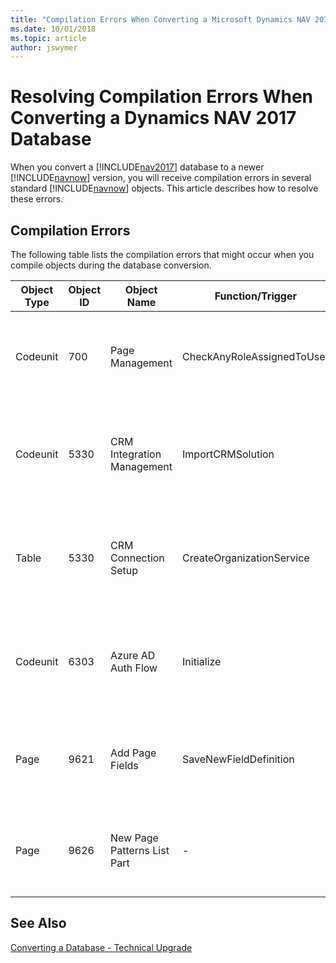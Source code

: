 ```yaml
---
title: "Compilation Errors When Converting a Microsoft Dynamics NAV 2017 Database"
ms.date: 10/01/2018
ms.topic: article
author: jswymer
---
```

# Resolving Compilation Errors When Converting a Dynamics NAV 2017 Database
When you convert a [!INCLUDE[nav2017](includes/nav2017.md)] database to a newer [!INCLUDE[navnow](includes/navnow_md.md)] version, you will receive compilation errors in several standard [!INCLUDE[navnow](includes/navnow_md.md)] objects. This article describes how to resolve these errors.

## Compilation Errors
The following table lists the compilation errors that might occur when you compile objects during the database conversion.

|  Object Type  |  Object ID  |  Object Name  |  Function/Trigger  |  Error Message  |  Solution  |
|---------------|-------------|---------------|--------------------|------------|------------|
|Codeunit|700|Page Management|CheckAnyRoleAssignedToUser|Type conversion is not possible because 1 of the operators contains an invalid type. Text = Integer.|See [Resolving Codeunit 700 Page Management Compilation Error](Resolve-Codunit-700-Error-Converting-Database.md). |
|Codeunit|5330|CRM Integration Management|ImportCRMSolution|You have specified an unknown variable. ServiceManagement Define the variable under 'Global C/AL symbols'.|See [Resolving Codeunit 5330 CRM Integration Management Compilation Error](Resolve-Codunit-5330-Error-Converting-Database.md). |
|Table|5330|CRM Connection Setup|CreateOrganizationService|You have specified an unknown variable. CrmServiceClient Define the variable under 'Global C/AL symbols'.|See [Resolving Codeunit 5330 CRM Integration Management Compilation Error](Resolve-Codunit-5330-Error-Converting-Database.md). |
|Codeunit|6303|Azure AD Auth Flow|Initialize|Type conversion is not possible because 1 of the operators contains an invalid type. DotNet := GUID|See [Resolving Codeunit 6303 Azure AD Auth Flow Compilation Error](Resolve-Codunit-6303-Error-Converting-Database.md).|
|Page|9621|Add Page Fields| SaveNewFieldDefinition|Type conversion is not possible because 1 of the operators contains an invalid type. Integer := OemMText|See [Resolving Page 9621 Add Page Fields Compilation Error](Resolve-Page-9621-Error-Converting-Database.md).|
|Page|9626|New Page Patterns List Part| - |TableData 2000000174 does not exist.|[Resolving Page 9626 New Page Patterns List Part Compilation Error](Resolve-Page-9626-Error-Converting-Database.md).|


<!--
## <a name="CU700"></a> Codeunit 700 Page Management Error

On the  `LOCAL VerifyPageID` function, change the `PageMetadata.APIVersion` variable to `PageMetadata.SourceTable`. 

**Before:**

```
EXIT(PageMetadata.GET(PageID) AND (PageMetadata.APIVersion = TableID));
```

**After:**

```
EXIT(PageMetadata.GET(PageID) AND (PageMetadata.SourceTable = TableID));
```

## <a name="CU5330"></a> Codeunit 5330 CRM Integration Management Error

On the `LOCAL CheckRoleAssignedToUser` function, change the version number of the .NET type that is used on the `OrganizationServiceProxy` parameter, `QueryExpression` and `EntityCollection` variables from `7.0.0.0` to `8.0.0.0`. For example:

**OrganizationServiceProxy parameter - before**
```
Microsoft.Xrm.Sdk.Client.OrganizationServiceProxy.'Microsoft.Xrm.Sdk, Version=7.0.0.0, Culture=neutral, PublicKeyToken=31bf3856ad364e35'
```

**OrganizationServiceProxy parameter - after**
```
Microsoft.Xrm.Sdk.Client.OrganizationServiceProxy.'Microsoft.Xrm.Sdk, Version=8.0.0.0, Culture=neutral, PublicKeyToken=31bf3856ad364e35'
```

<!--
**QueryExpression variable - before**
```
Microsoft.Xrm.Sdk.Query.QueryExpression.'Microsoft.Xrm.Sdk, Version=7.0.0.0, Culture=neutral, PublicKeyToken=31bf3856ad364e35'
```

**QueryExpression variable - after**
```
Microsoft.Xrm.Sdk.Query.QueryExpression.'Microsoft.Xrm.Sdk, Version=8.0.0.0, Culture=neutral, PublicKeyToken=31bf3856ad364e35'
```


**EntityCollection variable - Before:**

```
Microsoft.Xrm.Sdk.EntityCollection.'Microsoft.Xrm.Sdk, Version=7.0.0.0, Culture=neutral, PublicKeyToken=31bf3856ad364e35'
```

**EntityCollection variable - After**
```
Microsoft.Xrm.Sdk.EntityCollection.'Microsoft.Xrm.Sdk, Version=8.0.0.0, Culture=neutral, PublicKeyToken=31bf3856ad364e35'
```

## <a name="CU6303"></a>Codeunit 6303 Azure AD Auth Flow Error
On the `Initialize`and  `OnInitialize` functions, remove the `SecurityId` parameter and all references so that the function signatures and code are as follows:

**Initialize function code - before**

```
Initialize(SecurityId : GUID;RedirectUri : Text)
  IF CanHandle THEN
    AuthFlow := AuthFlow.ALAzureAdCodeGrantFlow(SecurityId,Uri.Uri(RedirectUri))
  ELSE
    OnInitialize(SecurityId,RedirectUri,AuthFlow);
```

**Initialize function code - after**
```
Initialize(RedirectUri : Text)
  IF CanHandle THEN
    AuthFlow := AuthFlow.ALAzureAdCodeGrantFlow(Uri.Uri(RedirectUri))
  ELSE
    OnInitialize(RedirectUri,AuthFlow);
```


**OnInitialize function signature - before**
```
LOCAL [IntegrationEvent] OnInitialize(SecurityId : GUID;RedirectUri : Text;VAR AzureADAuthFlow : DotNet "Microsoft.Dynamics.Nav.Runtime.ALAzureAdCodeGrantFlow")
```

**OnInitialize function signature- after**
```
LOCAL [External] [IntegrationEvent] OnInitialize(RedirectUri : Text;VAR AzureADAuthFlow : DotNet "Microsoft.Dynamics.Nav.Runtime.ALAzureAdCodeGrantFlow")
```



## <a name="P9621"></a> Page 9621 Add Page Fields Error

1.  Update page 9621 with code from page 9621 in NAV 2018 database
2.  Update page 9622 with code from page 9622 in NAV 2018 database
3.  Add pages 9627, 9628, 9629, 9630

```
OBJECT Page 9621 Add Page Fields
{
  OBJECT-PROPERTIES
  {
    Date=;
    Time=;
    Version List=;
  }
  PROPERTIES
  {
    Editable=Yes;
    CaptionML=ENU=New Field;
    DeleteAllowed=No;
    LinksAllowed=No;
    SourceTable=Table2000000171;
    PageType=NavigatePage;
    SourceTableTemporary=Yes;
    OnOpenPage=VAR
                 DesignerPageId@1000 : Codeunit 9621;
               BEGIN
               END;

    ActionList=ACTIONS
    {
      { 20      ;    ;ActionContainer;
                      Name=ActionItems;
                      CaptionML=ENU=ActionItems;
                      ActionContainerType=ActionItems }
      { 21      ;1   ;Action    ;
                      Name=Next;
                      CaptionML=ENU=Next;
                      ApplicationArea=#Basic,#Suite;
                      Visible=IsNextVisible;
                      InFooterBar=Yes;
                      Image=NextRecord }
      { 22      ;1   ;Action    ;
                      Name=Previous;
                      CaptionML=ENU=Previous;
                      ApplicationArea=#Basic,#Suite;
                      Visible=IsBackVisible;
                      InFooterBar=Yes;
                      Image=PreviousRecord }
      { 23      ;1   ;Action    ;
                      Name=Create;
                      CaptionML=ENU=Create;
                      ApplicationArea=#Basic,#Suite;
                      Visible=IsCreateBtnVisible;
                      InFooterBar=Yes;
                      Image=NextRecord;
                      OnAction=VAR
                                 FieldTypeOptions@1000 : 'Number,Text,Boolean,DateTime,RelatedData,Option';
                               BEGIN
                               END;
                                }
      { 24      ;1   ;Action    ;
                      Name=Finish;
                      CaptionML=ENU=Finish;
                      ApplicationArea=#Basic,#Suite;
                      Visible=IsFinishBtnVisible;
                      InFooterBar=Yes;
                      Image=Approve }
    }
  }
  CONTROLS
  {
    { 1   ;    ;Container ;
                Name=PageControl;
                CaptionML=ENU=Page Control;
                ContainerType=ContentArea }

    { 2   ;1   ;Group     ;
                CaptionML=ENU=Select Type;
                GroupType=Group }

    { 3   ;2   ;Field     ;
                Name=NewFieldDescription;
                CaptionML=ENU=By adding a new field to the table you can store and display additional information about a data entry.;
                ApplicationArea=#Basic,#Suite }

    { 4   ;2   ;Part      ;
                Name=FieldTypes;
                CaptionML=ENU=Choose type of field;
                ApplicationArea=#Basic,#Suite;
                Description=Choose type of field';
                PagePartID=Page9622;
                Editable=FALSE;
                PartType=Page }

    { 7   ;1   ;Group     ;
                CaptionML=ENU=Step details;
                GroupType=Group }

    { 8   ;2   ;Group     ;
                CaptionML=ENU=Step 1 of 2;
                GroupType=Group }

    { 9   ;3   ;Group     ;
                Name=Step1Header;
                CaptionML=ENU=FIELD DEFINITION;
                GroupType=Group;
                InstructionalTextML=ENU=Fill in information about the new field. You can change the field information later if you need to. }

    { 10  ;4   ;Field     ;
                Name=NewFieldName;
                CaptionML=ENU=Name;
                ApplicationArea=#Basic,#Suite;
                SourceExpr=NewFieldName;
                ShowMandatory=True }

    { 11  ;4   ;Field     ;
                Name=NewFieldCaption;
                CaptionML=ENU=Caption;
                ApplicationArea=#Basic,#Suite;
                SourceExpr=NewFieldCaption }

    { 12  ;4   ;Field     ;
                Name=NewDescription;
                CaptionML=ENU=Description;
                ApplicationArea=#Basic,#Suite;
                SourceExpr=NewFieldDescr;
                MultiLine=Yes }

    { 47  ;4   ;Group     ;
                GroupType=Group }

    { 44  ;5   ;Field     ;
                Name=RelatedFieldType;
                CaptionML=ENU=Linked value Type;
                ApplicationArea=#Basic,#Suite;
                SourceExpr=RelatedFieldType }

    { 13  ;1   ;Group     ;
                CaptionML=ENU=Step 2;
                GroupType=Group }

    { 30  ;2   ;Group     ;
                CaptionML=ENU=Step 2 of 2;
                GroupType=Group;
                InstructionalTextML=ENU=Choose how the system initializes and validates the text that is typed or pasted into the field. }

    { 14  ;3   ;Group     ;
                GroupType=Group }

    { 19  ;4   ;Group     ;
                GroupType=Group }

    { 5   ;5   ;Field     ;
                Name=NumberFieldType;
                CaptionML=ENU=Field data type;
                ApplicationArea=#Basic,#Suite;
                SourceExpr=NumberFieldTypes }

    { 36  ;5   ;Group     ;
                GroupType=Group }

    { 37  ;6   ;Field     ;
                Name=Field_NoOfDecimalPlaces;
                CaptionML=ENU=Number of decimal places;
                ApplicationArea=#Basic,#Suite;
                NotBlank=Yes;
                BlankZero=Yes;
                SourceExpr=Field_NoOfDecimalPlaces }

    { 28  ;5   ;Field     ;
                Name=Editable;
                CaptionML=ENU=Editable;
                ApplicationArea=#Basic,#Suite;
                SourceExpr=IsFieldEditable }

    { 29  ;5   ;Field     ;
                Name=IsBlankZero;
                CaptionML=ENU=If zero show blank;
                ApplicationArea=#Basic,#Suite;
                SourceExpr=IsBlankZero }

    { 25  ;4   ;Group     ;
                GroupType=Group }

    { 6   ;5   ;Field     ;
                Name=TextFieldType;
                CaptionML=ENU=Field data type;
                ApplicationArea=#Basic,#Suite;
                SourceExpr=TextFieldType }

    { 33  ;5   ;Field     ;
                Name=DataLength;
                CaptionML=ENU=Text Length;
                ApplicationArea=#Basic,#Suite;
                BlankNumbers=BlankZero;
                SourceExpr=TextFieldTypeDataLength }

    { 53  ;5   ;Group     ;
                GroupType=Group }

    { 34  ;5   ;Field     ;
                Name=Editable_text;
                CaptionML=ENU=Editable;
                ApplicationArea=#Basic,#Suite;
                SourceExpr=IsFieldEditable }

    { 26  ;4   ;Group     ;
                GroupType=Group }

    { 27  ;5   ;Field     ;
                Name=DateTimeFieldType;
                CaptionML=ENU=Field data type;
                ApplicationArea=#Basic,#Suite;
                SourceExpr=DateTimeFieldType }

    { 32  ;5   ;Field     ;
                Name=typeDesc;
                ApplicationArea=#Basic,#Suite;
                SourceExpr=FieldTypeMessage;
                Editable=False;
                MultiLine=Yes;
                ShowCaption=No }

    { 15  ;4   ;Group     ;
                Editable=True;
                GroupType=Group }

    { 16  ;5   ;Field     ;
                Name=OptionsValue;
                CaptionML=ENU=Options Value;
                ApplicationArea=#Basic,#Suite;
                SourceExpr=NewOptionsFieldValues }

    { 17  ;5   ;Field     ;
                Name=InitialValue;
                CaptionML=ENU=Initial Value;
                ApplicationArea=#Basic,#Suite;
                SourceExpr=NewFieldInitialValue }

    { 39  ;3   ;Group     ;
                GroupType=Group }

    { 42  ;4   ;Group     ;
                CaptionML=ENU=Please select the related table and then the corresponding field.;
                GroupType=Group }

    { 41  ;5   ;Field     ;
                Name=TableSearch;
                CaptionML=ENU=Table;
                ApplicationArea=#Basic,#Suite;
                SourceExpr=RelatedTableName;
                OnValidate=VAR
                             AvailableTables@1000 : Record 2000000136;
                             IsNumber@1001 : Integer;
                           BEGIN
                           END;

                OnLookup=VAR
                           AvailableTables@1001 : Record 2000000136;
                         BEGIN
                         END;
                          }

    { 43  ;5   ;Field     ;
                Name=FieldName;
                CaptionML=ENU=Field;
                ApplicationArea=#Basic,#Suite;
                SourceExpr=RelatedTableFieldName;
                Editable=RelatedTableName <> '';
                OnValidate=VAR
                             FieldTable@1000 : Record 2000000041;
                           BEGIN
                           END;

                OnLookup=VAR
                           FieldTable@1000 : Record 2000000041;
                         BEGIN
                         END;
                          }

    { 40  ;4   ;Group     ;
                GroupType=Group }

    { 45  ;5   ;Field     ;
                Name=Method;
                CaptionML=ENU=Method;
                ApplicationArea=#Basic,#Suite;
                SourceExpr=RelatedFieldMethod }

    { 38  ;5   ;Field     ;
                Name=ReverseSign;
                CaptionML=ENU=Reverse Sign;
                ApplicationArea=#Basic,#Suite;
                SourceExpr=RelatedFieldFormulaCalc_ReverseSign }

    { 58  ;4   ;Group     ;
                Name=FilterSection;
                CaptionML=ENU=RELATED TABLE FILTER CRITERIA;
                Enabled=(RelatedTableName <> '') AND (RelatedTableFieldName <> '');
                GroupType=Group }

    { 56  ;5   ;Field     ;
                Name=RelatedTableFilterField;
                CaptionML=ENU=Filtered field;
                ApplicationArea=#Basic,#Suite;
                SourceExpr=RelatedTableFilterFieldName;
                OnValidate=VAR
                             FieldTable@1000 : Record 2000000041;
                           BEGIN
                           END;

                OnLookup=VAR
                           FieldTable@1000 : Record 2000000041;
                         BEGIN
                         END;
                          }

    { 48  ;5   ;Group     ;
                GroupType=Group }

    { 54  ;6   ;Field     ;
                Name=Filter Type;
                CaptionML=ENU=Filter Type;
                ApplicationArea=#Basic,#Suite;
                SourceExpr=FilterType }

    { 59  ;5   ;Group     ;
                GroupType=Group }

    { 57  ;6   ;Field     ;
                Name=CurrentTableFilterField;
                CaptionML=ENU=Filter Value From field;
                ApplicationArea=#Basic,#Suite;
                SourceExpr=CurrentTableFilterFieldName;
                OnValidate=VAR
                             PageTableField@1000 : Record 2000000171;
                           BEGIN
                           END;

                OnLookup=VAR
                           PageTableField@1000 : Record 2000000171;
                         BEGIN
                         END;
                          }

    { 60  ;5   ;Group     ;
                GroupType=Group }

    { 61  ;6   ;Field     ;
                Name=Value;
                CaptionML=ENU=Value;
                ApplicationArea=#Basic,#Suite;
                SourceExpr=FilterValue }

    { 52  ;1   ;Group     ;
                CaptionML=ENU=Step details;
                GroupType=Group }

    { 51  ;2   ;Group     ;
                Name=Step1Header_Boolean;
                CaptionML=ENU=FIELD DEFINITION;
                GroupType=Group;
                InstructionalTextML=ENU=Fill in information about the new field. You can change the field information later if you need to. }

    { 50  ;3   ;Field     ;
                Name=NewFieldName_Boolean;
                CaptionML=ENU=Name;
                ApplicationArea=#Basic,#Suite;
                SourceExpr=NewFieldName;
                ShowMandatory=True }

    { 49  ;3   ;Field     ;
                Name=NewFieldCaption_Boolean;
                CaptionML=ENU=Caption;
                ApplicationArea=#Basic,#Suite;
                SourceExpr=NewFieldCaption }

    { 46  ;3   ;Field     ;
                Name=NewDescription_Boolean;
                CaptionML=ENU=Description;
                ApplicationArea=#Basic,#Suite;
                SourceExpr=NewFieldDescr;
                MultiLine=Yes }

  }
  CODE
  {
    VAR
      NavDesignerProperty@1017 : DotNet "'Microsoft.Dynamics.Nav.Ncl, Version=11.0.0.0, Culture=neutral, PublicKeyToken=31bf3856ad364e35'.Microsoft.Dynamics.Nav.Runtime.Designer.DesignerFieldProperty";
      NavDesignerFieldType@1050 : DotNet "'Microsoft.Dynamics.Nav.Ncl, Version=11.0.0.0, Culture=neutral, PublicKeyToken=31bf3856ad364e35'.Microsoft.Dynamics.Nav.Runtime.Designer.DesignerFieldType";
      NavDesigner@1000 : DotNet "'Microsoft.Dynamics.Nav.Ncl, Version=11.0.0.0, Culture=neutral, PublicKeyToken=31bf3856ad364e35'.Microsoft.Dynamics.Nav.Runtime.Designer.NavDesignerALFunctions";
      PropertyDictionary@1037 : DotNet "'mscorlib, Version=2.0.0.0, Culture=neutral, PublicKeyToken=b77a5c561934e089'.System.Collections.Generic.Dictionary`2";
      IsNextVisible@1001 : Boolean;
      IsBackVisible@1004 : Boolean;
      IsCreateBtnVisible@1005 : Boolean;
      IsFinishBtnVisible@1007 : Boolean;
      NewFieldName@1008 : Text;
      NewFieldDescr@1009 : Text;
      NewFieldCaption@1010 : Text;
      NewOptionsFieldValues@1011 : Text;
      NewFieldInitialValue@1012 : Text;
      PageId@1014 : Integer;
      NewFieldId@1015 : Integer;
      NewFieldType@1016 : Text;
      NumberFieldTypes@1019 : 'Integer,Decimal,BigInteger';
      TextFieldType@1021 : 'Text,Code';
      IsTextFieldTypeVisible@1022 : Boolean;
      IsNumberFieldTypeVisible@1023 : Boolean;
      DateTimeFieldType@1024 : 'Date,DateTime,Time';
      IsDateTimeFieldTypeVisible@1025 : Boolean;
      TextFieldTypeDataLength@1032 : Integer;
      Field_NoOfDecimalPlaces@1035 : Text;
      IsOptionDetailsVisible@1026 : Boolean;
      IsFieldEditable@1027 : Boolean;
      IsBlankZero@1028 : Boolean;
      RelatedTableFieldName@1038 : Text;
      RelatedTableName@1039 : Text;
      RelatedFieldMethod@1041 : 'Sum,Average,Count';
      FilterType@1052 : 'CONST,FILTER,FIELD';
      RelatedTableNumber@1053 : Integer;
      RelatedTableFilterFieldName@1056 : Text;
      CurrentTableFilterFieldName@1058 : Text;
      FilterValue@1059 : Text;
      RelatedFieldFormulaCalc_ReverseSign@1029 : Boolean;
      RelatedFieldType@1033 : 'Linked value,Computed value';
      FieldType@1002 : Text;
      MandateFieldNameErr@1003 : TextConst 'ENU=Field name is required.';
      RelatedFieldValidationErrorErr@1006 : TextConst 'ENU=Table and Field values are required.';
      FieldCreationErrorErr@1018 : TextConst 'ENU=Error occurred while creating the field. Please validate the input values are correct and field name is unique.';
      InvalidRelatedFieldNameErr@1020 : TextConst '@@@="%1 = Field name";ENU=%1 field not found.';
      InvalidTableNumberOrNameErr@1034 : TextConst '@@@="%1 = Table name";ENU=%1 table not found.';
      CurrentNavigationPage@1036 : 'FieldSelectionPage,FieldBasicDefinitionPage,FieldAdvancedDefinitionPage';
      DateFieldDescMsg@1046 : TextConst 'ENU=Stores date of an event';
      FieldTypeMessage@1047 : Text;
      TimeFieldDescMsg@1048 : TextConst 'ENU=Stores time of an event';
      DateTimeFieldDescMsg@1049 : TextConst 'ENU=Stores Date and Time of an event';
      FieldTypeEnumValue@1042 : Integer;
      PageIdNotFoundErr@1013 : TextConst 'ENU=Please navigate to a card details page and begin process for field creation.';

    LOCAL PROCEDURE SaveNewFieldDefinition@2();
    VAR
      FieldDetails@1001 : Record 2000000041;
    BEGIN
    END;

    LOCAL PROCEDURE InitializeVariables@4();
    BEGIN
    END;

    LOCAL PROCEDURE ClearAllDynamicFieldsVisibility@6();
    BEGIN
    END;

    LOCAL PROCEDURE LoadRequestedPage@7(Page@1000 : Option);
    BEGIN
    END;

    LOCAL PROCEDURE ConvertToBooleanText@5(Value@1000 : Boolean) : Text;
    VAR
      Result@1001 : Text;
    BEGIN
    END;

    BEGIN
    END.
  }
}
```

## <a name="P9626"></a> Page 9626 New Page Patterns List Error

Page **9626** has been deleted in [!INCLUDE[nav2017](includes/nav2017.md)]. To resolve this issue, you can delete the page or copy the following code to a text editor, save it as a .txt file type, and then use the [!INCLUDE[nav_dev_long_md](includes/nav_dev_long_md.md)] to import the file to replaces the existing code. Also, on page **9625 New Page**, you must delete the page part that displays page **9626**. 


```
OBJECT Page 9626 New Page Patterns List Part
{
  OBJECT-PROPERTIES
  {
    Date=;
    Time=;
    Version List=;
  }
  PROPERTIES
  {
    CaptionML=ENU=New Page Patterns List Part;
    InsertAllowed=No;
    DeleteAllowed=No;
    ModifyAllowed=No;
    DelayedInsert=No;
    PageType=ListPart;
  }
  CONTROLS
  {
    { 1   ;    ;Container ;
                Name=Containers;
                CaptionML=ENU=Container;
                ContainerType=ContentArea }

    { 2   ;1   ;Group     ;
                GroupType=Repeater }

    { 3   ;2   ;Field     ;
                ApplicationArea=#All;
                SourceExpr="Display Name" }

    { 4   ;2   ;Field     ;
                ApplicationArea=#All;
                SourceExpr=Description }

  }
  CODE
  {
    VAR
      "Display Name"@1000 : Text;
      Description@1001 : Text;

    BEGIN
    END.
  }
}
```
-->


## See Also  
[Converting a Database - Technical Upgrade](Converting-a-Database.md)  
